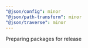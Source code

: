 ```yaml
---
"@json/config": minor
"@json/path-transform": minor
"@json/traverse": minor
---
```


Preparing packages for release
